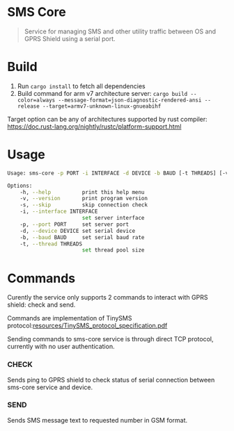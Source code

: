 # SMS Core
> Service for managing SMS and other utility traffic between OS and GPRS Shield using a serial port.

# Build
1. Run `cargo install` to fetch all dependencies
2. Build command for arm v7 architecture server: `cargo build --color=always --message-format=json-diagnostic-rendered-ansi --release --target=armv7-unknown-linux-gnueabihf`

Target option can be any of architectures supported by rust compiler:
https://doc.rust-lang.org/nightly/rustc/platform-support.html

# Usage
```sh
Usage: sms-core -p PORT -i INTERFACE -d DEVICE -b BAUD [-t THREADS] [-v|-h|-s]

Options:
    -h, --help          print this help menu
    -v, --version       print program version
    -s, --skip          skip connection check
    -i, --interface INTERFACE
                        set server interface
    -p, --port PORT     set server port
    -d, --device DEVICE set serial device
    -b, --baud BAUD     set serial baud rate
    -t, --thread THREADS
                        set thread pool size
```

# Commands
Curently the service only supports 2 commands to interact with GPRS shield: check and send.

Commands are implementation of TinySMS protocol:[resources/TinySMS_protocol_specification.pdf](https://github.com/Lujo5/sms-core/resources/TinySMS_protocol_specification.pdf)

Sending commands to sms-core service is through direct TCP protocol, currently with no user authentication.

### CHECK
Sends ping to GPRS shield to check status of serial connection between sms-core service and device.

### SEND
Sends SMS message text to requested number in GSM format.